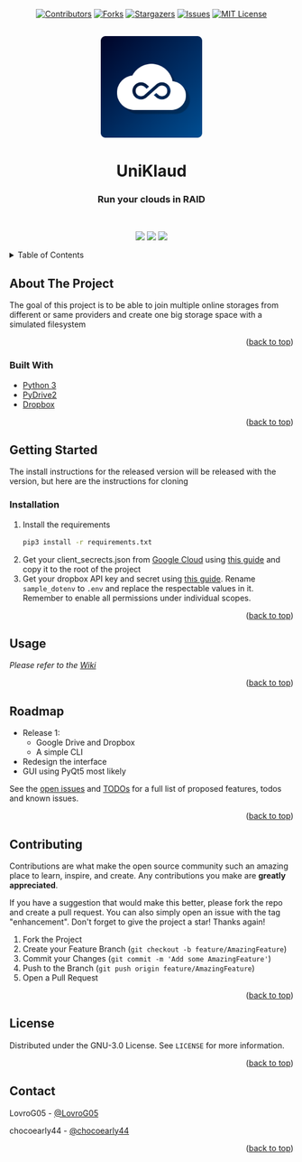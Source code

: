<div id="top"></div>

<div align="center">

  [![Contributors][contributors-shield]][contributors-url]
  [![Forks][forks-shield]][forks-url]
  [![Stargazers][stars-shield]][stars-url]
  [![Issues][issues-shield]][issues-url]
  [![MIT License][license-shield]][license-url]

</div>

</br>

<div align="center">
  <a href="https://github.com/LovroG05/UniKlaud">
    <img src="images/logo.png" alt="Logo" width="180" height="180">
  </a>

  <h1 align="center">UniKlaud</h1>

  <h3 align="center">
    Run your clouds in RAID
  </h3>

  </br>
</div>

<div align="center">

  ![][linux-shield]
  ![][windows-shield]
  ![][macos-shield]

</div>

<!-- TABLE OF CONTENTS -->
<details>
  <summary>Table of Contents</summary>
  <ol>
    <li>
      <a href="#about-the-project">About The Project</a>
      <ul>
        <li><a href="#built-with">Built With</a></li>
      </ul>
    </li>
    <li>
      <a href="#getting-started">Getting Started</a>
      <ul>
        <li><a href="#installation">Installation</a></li>
      </ul>
    </li>
    <li><a href="#usage">Usage</a></li>
    <li><a href="#roadmap">Roadmap</a></li>
    <li><a href="#contributing">Contributing</a></li>
    <li><a href="#license">License</a></li>
    <li><a href="#contact">Contact</a></li>
  </ol>
</details>



<!-- ABOUT THE PROJECT -->
## About The Project

The goal of this project is to be able to join multiple online storages from different or same providers and create one big storage space with a simulated filesystem

<p align="right">(<a href="#top">back to top</a>)</p>



### Built With

* [Python 3](https://www.python.org/)
* [PyDrive2](https://pypi.org/project/PyDrive2/)
* [Dropbox](https://pypi.org/project/dropbox/)

<p align="right">(<a href="#top">back to top</a>)</p>



<!-- GETTING STARTED -->
## Getting Started

The install instructions for the released version will be released with the version, but here are the instructions for cloning

### Installation

1. Install the requirements
    ```sh
    pip3 install -r requirements.txt
    ```
3. Get your client_secrects.json from [Google Cloud](https://cloud.google.com/) using [this guide](https://medium.com/analytics-vidhya/how-to-connect-google-drive-to-python-using-pydrive-9681b2a14f20) and copy it to the root of the project
4. Get your dropbox API key and secret using [this guide](https://www.dropbox.com/developers/documentation/python#tutorial). Rename ```sample_dotenv``` to ```.env``` and replace the respectable values in it. Remember to enable all permissions under individual scopes.

<p align="right">(<a href="#top">back to top</a>)</p>



<!-- USAGE EXAMPLES -->
## Usage

_Please refer to the [Wiki](https://github.com/LovroG05/UniKlaud/wiki)_

<p align="right">(<a href="#top">back to top</a>)</p>



<!-- ROADMAP -->
## Roadmap

- Release 1:
    - Google Drive and Dropbox
    - A simple CLI
- Redesign the interface
- GUI using PyQt5 most likely

See the [open issues](https://github.com/LovroG05/UniKlaud/issues) and [TODOs](https://github.com/LovroG05/UniKlaud/projects/1) for a full list of proposed features, todos and known issues.

<p align="right">(<a href="#top">back to top</a>)</p>



<!-- CONTRIBUTING -->
## Contributing

Contributions are what make the open source community such an amazing place to learn, inspire, and create. Any contributions you make are **greatly appreciated**.

If you have a suggestion that would make this better, please fork the repo and create a pull request. You can also simply open an issue with the tag "enhancement".
Don't forget to give the project a star! Thanks again!

1. Fork the Project
2. Create your Feature Branch (`git checkout -b feature/AmazingFeature`)
3. Commit your Changes (`git commit -m 'Add some AmazingFeature'`)
4. Push to the Branch (`git push origin feature/AmazingFeature`)
5. Open a Pull Request

<p align="right">(<a href="#top">back to top</a>)</p>



<!-- LICENSE -->
## License

Distributed under the GNU-3.0 License. See `LICENSE` for more information.

<p align="right">(<a href="#top">back to top</a>)</p>



<!-- CONTACT -->
## Contact
LovroG05 - [@LovroG05](https://twitter.com/LovroG05)

chocoearly44 - [@chocoearly44](https://twitter.com/chocoearly44)

<p align="right">(<a href="#top">back to top</a>)</p>

[contributors-shield]: https://img.shields.io/github/contributors/LovroG05/UniKlaud.svg?style=for-the-badge
[contributors-url]: https://github.com/github_username/repo_name/graphs/contributors
[forks-shield]: https://img.shields.io/github/forks/LovroG05/UniKlaud.svg?style=for-the-badge
[forks-url]: https://github.com/LovroG05/UniKlaud/network/members
[stars-shield]: https://img.shields.io/github/stars/LovroG05/UniKlaud.svg?style=for-the-badge
[stars-url]: https://github.com/LovroG05/UniKlaud/stargazers
[issues-shield]: https://img.shields.io/github/issues/LovroG05/UniKlaud.svg?style=for-the-badge
[issues-url]: https://github.com/LovroG05/UniKlaud/issues
[license-shield]: https://img.shields.io/github/license/LovroG05/UniKlaud.svg?style=for-the-badge
[license-url]: https://github.com/LovroG05/UniKlaud/blob/master/LICENSE

[windows-shield]: https://img.shields.io/badge/Windows-Not%20yet-red?style=for-the-badge&logo=windows
[linux-shield]: https://img.shields.io/badge/Linux-Yes-green?style=for-the-badge&logo=linux
[macos-shield]: https://img.shields.io/badge/MacOs-Untested-orange?style=for-the-badge&logo=apple